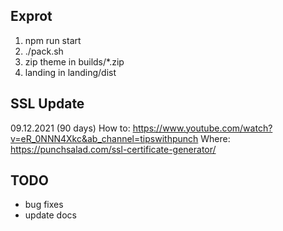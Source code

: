 ## Exprot

1. npm run start
2. ./pack.sh
3. zip theme in builds/*.zip
4. landing in landing/dist


## SSL Update
09.12.2021 (90 days)
How to: https://www.youtube.com/watch?v=eR_0NNN4Xkc&ab_channel=tipswithpunch
Where: https://punchsalad.com/ssl-certificate-generator/

## TODO
- bug fixes
- update docs